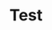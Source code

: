 ---
type: "test"
title: "Test"
pass_percentage: 70
questions:
  - id: "q1"
    text: "Which feature best characterizes CloudNativePG as a Level 5 Kubernetes Operator?"
    type: "single-answer"
    marks: 2
    options:
      - id: "a"
        text: "It supports only manual scaling of PostgreSQL clusters"
      - id: "b"
        text: "It integrates seamlessly with the Kubernetes API and supports lifecycle automation"
        is_correct: true
      - id: "c"
        text: "It allows PostgreSQL deployment on virtual machines only"
      - id: "d"
        text: "It enables GUI-based PostgreSQL management outside Kubernetes"
  - id: "q2"
    text: "Which features of CloudNativePG enable it to provide high availability and seamless PostgreSQL cluster lifecycle management within Kubernetes?"
    type: "multiple-answers"
    marks: 2
    options:
      - id: "a"
        text: "Declarative configuration via CRDs"
        is_correct: true
      - id: "b"
        text: "Kubernetes-native operator pattern"
        is_correct: true
      - id: "c"
        text: "Manual scaling scripts"
      - id: "d"
        text: "Persistent volumes managed outside Kubernetes"
  - id: "q3"
    text: "What is the name of the PostgreSQL distribution used in this course?"
    type: "short-answer" 
    marks: 2
    correct_answer: "CloudNativePG" 
  - id: "q4"
    text: "In the manifest for a CloudNativePG Cluster, what does the 'instances' field define?"
    type: "single-answer"
    marks: 2
    options:
      - id: "a"
        text: "The number of databases to create inside the cluster."
      - id: "b"
        text: "The specific version of PostgreSQL to be used."
      - id: "c"
        text: "The total number of servers (pods) that will form the PostgreSQL cluster."
        is_correct: true
      - id: "d"
        text: "The amount of storage to allocate."
  - id: "q4"
    text: "According to the course, what is the very first step required before you can deploy a PostgreSQL cluster using a CloudNativePG manifest?"
    type: "single-answer"
    marks: 2
    options:
      - id: "a"
        text: "Create the Persistent Volume Claims manually."
      - id: "b"
        text: "Install the CloudNativePG operator into your Kubernetes cluster."
        is_correct: true
      - id: "c"
        text: "Create the user credentials Secret."
      - id: "d"
        text: "Deploy a connection-pooling application."
  - id: "q5"
    text: "Which of the following are features or benefits provided by the CloudNativePG operator?"
    type: "multiple-answer"
    instructions: "Select all that apply"
    marks: 2
    options:
      - id: "a"
        text: "Built-in high availability with failover capabilities."
        is_correct: true
      - id: "b"
        text: "Management of backup and recovery processes."
        is_correct: true
      - id: "c"
        text: "Automatic performance tuning of SQL queries."
      - id: "d"
        text: "Support for creating read-only replicas for scaling."
        is_correct: true
---